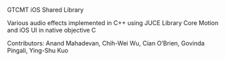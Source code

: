 GTCMT iOS Shared Library

Various audio effects implemented in C++ using JUCE Library
Core Motion and iOS UI in native objective C


Contributors:
Anand Mahadevan, Chih-Wei Wu, Cian O’Brien, Govinda Pingali, Ying-Shu Kuo